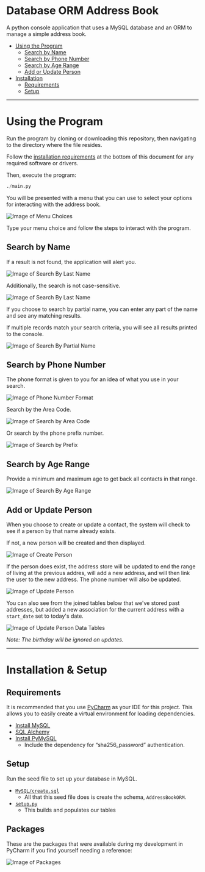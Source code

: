 # Database ORM Address Book
A python console application that uses a MySQL database and an ORM to manage a
simple address book.

* [Using the Program](./README.md#using-the-program)
  * [Search by Name](./README.md#search-by-name)
  * [Search by Phone Number](./README.md#search-by-phone-number)
  * [Search by Age Range](./README.md#search-by-age-range)
  * [Add or Update Person](./README.md#add-or-update-person)
* [Installation](./README.md#installation)
  * [Requirements](./README.md#requirements)
  * [Setup](./README.md#setup)

-----

# Using the Program

Run the program by cloning or downloading this repository, then navigating to
the directory where the file resides.

Follow the [installation requirements](./README.md#installation) at the bottom
of this document for any required software or drivers.

Then, execute the program:

```python
./main.py
```

You will be presented with a menu that you can use to select your options for
interacting with the address book.

![Image of Menu Choices](./docs/images/menu.png)

Type your menu choice and follow the steps to interact with the program.

## Search by Name

If a result is not found, the application will alert you.

![Image of Search By Last Name](./docs/images/search1_ByLastName_1.png)

Additionally, the search is not case-sensitive.

![Image of Search By Last Name](./docs/images/search1_ByLastName_2.png)

If you choose to search by partial name, you can enter any part of the name
and see any matching results.

If multiple records match your search criteria, you will see all results
printed to the console.

![Image of Search By Partial Name](./docs/images/search1_ByLastName_3.png)

## Search by Phone Number

The phone format is given to you for an idea of what you use in your search.

![Image of Phone Number Format](./docs/images/search2_ByPhone_1.png)

Search by the Area Code.

![Image of Search by Area Code](./docs/images/search2_ByPhone_2.png)

Or search by the phone prefix number.

![Image of Search by Prefix](./docs/images/search2_ByPhone_3.png)

## Search by Age Range

Provide a minimum and maximum age to get back all contacts in that range.

![Image of Search By Age Range](./docs/images/search3_ByAgeRange.png)

## Add or Update Person

When you choose to create or update a contact, the system will check to see if
a person by that name already exists.

If not, a new person will be created and then displayed.

![Image of Create Person](./docs/images/create_person.png)

If the person does exist, the address store will be updated to end the range of
living at the previous addres, will add a new address, and will then link the
user to the new address. The phone number will also be updated.

![Image of Update Person](./docs/images/update_person.png)

You can also see from the joined tables below that we've stored past addresses, but added a new association for the
current address with a `start_date` set to today's date.

![Image of Update Person Data Tables](./docs/images/update_person_data.png)

_Note: The birthday will be ignored on updates._

-----

# Installation & Setup

## Requirements

It is recommended that you use [PyCharm](https://www.jetbrains.com/pycharm/download/)
as your IDE for this project. This allows you to easily create a virtual environment
for loading dependencies.

* [Install MySQL](https://dev.mysql.com/downloads/mysql/)
* [SQL Alchemy](https://www.sqlalchemy.org/download.html#current)
* [Install PyMySQL](https://pymysql.readthedocs.io/en/latest/user/installation.html)
  * Include the dependency for “sha256_password” authentication.

## Setup

Run the seed file to set up your database in MySQL.

* [`MySQL/create.sql`](./MySQL/create.sql)
  * All that this seed file does is create the schema, `AddressBookORM`.
* [`setup.py`](./setup.py)
  * This builds and populates our tables

## Packages

These are the packages that were available during my development in PyCharm if you find yourself needing a reference:

![Image of Packages](./docs/images/PyCharm_Packages.png)